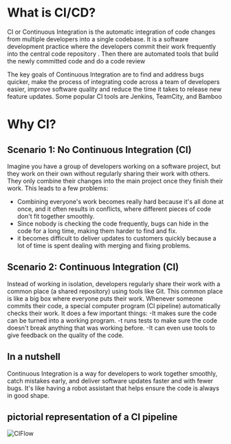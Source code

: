 # What is CI/CD?
CI or Continuous Integration is the automatic integration of code changes from multiple developers into a single codebase. It is a software development practice where the developers commit their work frequently into the central code repository . Then there are automated tools that build the newly committed code and do a code review

The key goals of Continuous Integration are to find and address bugs quicker, make the process of integrating code across a team of developers easier, improve software quality and reduce the time it takes to release new feature updates. Some popular CI tools are Jenkins, TeamCity, and Bamboo
# Why CI?
## Scenario 1: No Continuous Integration (CI)
Imagine you have a group of developers working on a software project, but they work on their own without regularly sharing their work with others. They only combine their changes into the main project once they finish their work. This leads to a few problems:
- Combining everyone's work becomes really hard because it's all done at once, and it often results in conflicts, where different pieces of code don't fit together smoothly.
- Since nobody is checking the code frequently, bugs can hide in the code for a long time, making them harder to find and fix.
- it becomes difficult to deliver updates to customers quickly because a lot of time is spent dealing with merging and fixing problems.
## Scenario 2: Continuous Integration (CI)
Instead of working in isolation, developers regularly share their work with a common place (a shared repository) using tools like Git. This common place is like a big box where everyone puts their work. Whenever someone commits their code, a special computer program (CI pipeline) automatically checks their work. It does a few important things:
-It makes sure the code can be turned into a working program.
-t runs tests to make sure the code doesn't break anything that was working before.
-It can even use tools to give feedback on the quality of the code.
## In a nutshell 
Continuous Integration is a way for developers to work together smoothly, catch mistakes early, and deliver software updates faster and with fewer bugs. It's like having a robot assistant that helps ensure the code is always in good shape.
## pictorial representation of a CI pipeline
 ![CIFlow](https://github.com/HISHAN03/CICD-with-github-actions/assets/108483712/ca0d41cb-9376-48cc-8caa-785c7d36cbc7)

